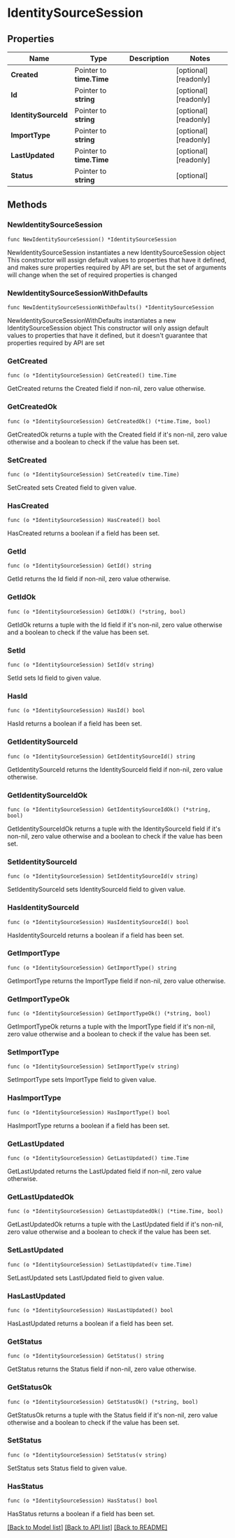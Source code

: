# IdentitySourceSession

## Properties

Name | Type | Description | Notes
------------ | ------------- | ------------- | -------------
**Created** | Pointer to **time.Time** |  | [optional] [readonly] 
**Id** | Pointer to **string** |  | [optional] [readonly] 
**IdentitySourceId** | Pointer to **string** |  | [optional] [readonly] 
**ImportType** | Pointer to **string** |  | [optional] [readonly] 
**LastUpdated** | Pointer to **time.Time** |  | [optional] [readonly] 
**Status** | Pointer to **string** |  | [optional] 

## Methods

### NewIdentitySourceSession

`func NewIdentitySourceSession() *IdentitySourceSession`

NewIdentitySourceSession instantiates a new IdentitySourceSession object
This constructor will assign default values to properties that have it defined,
and makes sure properties required by API are set, but the set of arguments
will change when the set of required properties is changed

### NewIdentitySourceSessionWithDefaults

`func NewIdentitySourceSessionWithDefaults() *IdentitySourceSession`

NewIdentitySourceSessionWithDefaults instantiates a new IdentitySourceSession object
This constructor will only assign default values to properties that have it defined,
but it doesn't guarantee that properties required by API are set

### GetCreated

`func (o *IdentitySourceSession) GetCreated() time.Time`

GetCreated returns the Created field if non-nil, zero value otherwise.

### GetCreatedOk

`func (o *IdentitySourceSession) GetCreatedOk() (*time.Time, bool)`

GetCreatedOk returns a tuple with the Created field if it's non-nil, zero value otherwise
and a boolean to check if the value has been set.

### SetCreated

`func (o *IdentitySourceSession) SetCreated(v time.Time)`

SetCreated sets Created field to given value.

### HasCreated

`func (o *IdentitySourceSession) HasCreated() bool`

HasCreated returns a boolean if a field has been set.

### GetId

`func (o *IdentitySourceSession) GetId() string`

GetId returns the Id field if non-nil, zero value otherwise.

### GetIdOk

`func (o *IdentitySourceSession) GetIdOk() (*string, bool)`

GetIdOk returns a tuple with the Id field if it's non-nil, zero value otherwise
and a boolean to check if the value has been set.

### SetId

`func (o *IdentitySourceSession) SetId(v string)`

SetId sets Id field to given value.

### HasId

`func (o *IdentitySourceSession) HasId() bool`

HasId returns a boolean if a field has been set.

### GetIdentitySourceId

`func (o *IdentitySourceSession) GetIdentitySourceId() string`

GetIdentitySourceId returns the IdentitySourceId field if non-nil, zero value otherwise.

### GetIdentitySourceIdOk

`func (o *IdentitySourceSession) GetIdentitySourceIdOk() (*string, bool)`

GetIdentitySourceIdOk returns a tuple with the IdentitySourceId field if it's non-nil, zero value otherwise
and a boolean to check if the value has been set.

### SetIdentitySourceId

`func (o *IdentitySourceSession) SetIdentitySourceId(v string)`

SetIdentitySourceId sets IdentitySourceId field to given value.

### HasIdentitySourceId

`func (o *IdentitySourceSession) HasIdentitySourceId() bool`

HasIdentitySourceId returns a boolean if a field has been set.

### GetImportType

`func (o *IdentitySourceSession) GetImportType() string`

GetImportType returns the ImportType field if non-nil, zero value otherwise.

### GetImportTypeOk

`func (o *IdentitySourceSession) GetImportTypeOk() (*string, bool)`

GetImportTypeOk returns a tuple with the ImportType field if it's non-nil, zero value otherwise
and a boolean to check if the value has been set.

### SetImportType

`func (o *IdentitySourceSession) SetImportType(v string)`

SetImportType sets ImportType field to given value.

### HasImportType

`func (o *IdentitySourceSession) HasImportType() bool`

HasImportType returns a boolean if a field has been set.

### GetLastUpdated

`func (o *IdentitySourceSession) GetLastUpdated() time.Time`

GetLastUpdated returns the LastUpdated field if non-nil, zero value otherwise.

### GetLastUpdatedOk

`func (o *IdentitySourceSession) GetLastUpdatedOk() (*time.Time, bool)`

GetLastUpdatedOk returns a tuple with the LastUpdated field if it's non-nil, zero value otherwise
and a boolean to check if the value has been set.

### SetLastUpdated

`func (o *IdentitySourceSession) SetLastUpdated(v time.Time)`

SetLastUpdated sets LastUpdated field to given value.

### HasLastUpdated

`func (o *IdentitySourceSession) HasLastUpdated() bool`

HasLastUpdated returns a boolean if a field has been set.

### GetStatus

`func (o *IdentitySourceSession) GetStatus() string`

GetStatus returns the Status field if non-nil, zero value otherwise.

### GetStatusOk

`func (o *IdentitySourceSession) GetStatusOk() (*string, bool)`

GetStatusOk returns a tuple with the Status field if it's non-nil, zero value otherwise
and a boolean to check if the value has been set.

### SetStatus

`func (o *IdentitySourceSession) SetStatus(v string)`

SetStatus sets Status field to given value.

### HasStatus

`func (o *IdentitySourceSession) HasStatus() bool`

HasStatus returns a boolean if a field has been set.


[[Back to Model list]](../README.md#documentation-for-models) [[Back to API list]](../README.md#documentation-for-api-endpoints) [[Back to README]](../README.md)


